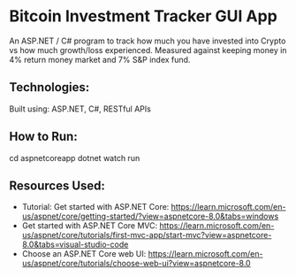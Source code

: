 # Bitcoin Investment Tracker GUI App
An ASP.NET / C# program to track how much you have invested into Crypto vs how much growth/loss experienced. Measured against keeping money in 4% return money market and 7% S&P index fund.

## Technologies:
Built using: ASP.NET, C#, RESTful APIs

## How to Run: 
cd aspnetcoreapp
dotnet watch run

## Resources Used:
- Tutorial: Get started with ASP.NET Core: https://learn.microsoft.com/en-us/aspnet/core/getting-started/?view=aspnetcore-8.0&tabs=windows
- Get started with ASP.NET Core MVC: https://learn.microsoft.com/en-us/aspnet/core/tutorials/first-mvc-app/start-mvc?view=aspnetcore-8.0&tabs=visual-studio-code
- Choose an ASP.NET Core web UI: https://learn.microsoft.com/en-us/aspnet/core/tutorials/choose-web-ui?view=aspnetcore-8.0
